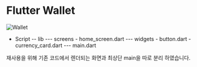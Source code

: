 # Flutter Wallet

![Wallet](https://github.com/LeeGeonwoo22/FlutterWallet/assets/71261997/602aa60f-1286-4bf7-a234-54ec06ad6f69)


* Script
  -- lib
    --- screens 
      - home_screen.dart 
    --- widgets
        - button.dart
        - currency_card.dart
    --- main.dart
          

재사용을 위해 기존 코드에서 렌더되는 화면과 최상단 main을 따로 분리 하였습니다.
